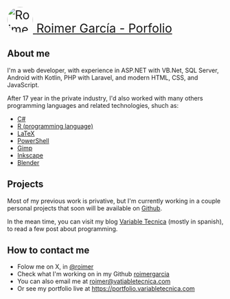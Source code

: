 <p align="center"><a href="https://varibletecnica.com" target="_blank" >
<div style="display:flex;max-width:500px; gap:0.5em;align-items:center;font-size:200%" height=60px>
    <img src="https://avatars.githubusercontent.com/u/4085077" alt="Roimer García - foto de perfil" style="width: 60px;height: auto;border-radius: 50%;">
    <span>Roimer García - Porfolio</span></div>
</a></p>

## About me

I'm a web developer, with experience in ASP.NET with VB.Net, SQL Server, Android with Kotlin, PHP with Laravel, and modern HTML, CSS, and JavaScript. 

After 17 year in the private industry, I'd also worked with many others programming languages and related technologies, shuch as: 
- [C#](https://es.wikipedia.org/wiki/C_Sharp)
- [R (programming language)](https://en.wikipedia.org/wiki/R_(programming_language))
- [LaTeX](https://en.wikipedia.org/wiki/LaTeX)
- [PowerShell](https://en.wikipedia.org/wiki/PowerShell)
- [Gimp](https://www.gimp.org)
- [Inkscape](https://inkscape.org)
- [Blender](https://www.blender.org)

## Projects

Most of my previous work is privative, but I'm currently working in a couple personal projects that soon will be available on [Github](https://github.com/roimergarcia?tab=repositories).

In the mean time, you can visit my blog [Variable Tecnica](https://variabletecnica.com) (mostly in spanish), to read a few post about programming.

## How to contact me

- Folow me on X, in [@roimer](https://twitter.com/roimergarcia)
- Check what I'm working on in my Github [roimergarcia](https://github.com/roimergarcia)
- You can also email me at roimer@vatiabletecnica.com
- Or see my portfolio live at https://portfolio.variabletecnica.com
 